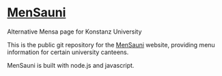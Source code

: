 # [MenSauni](https://mensauni.de)
Alternative Mensa page for Konstanz University

This is the public git repository for the [MenSauni](https://mensauni.de) website, providing menu information for certain university canteens.

MenSauni is built with node.js and javascript.

